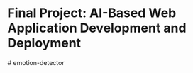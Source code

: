 # Final Project: AI-Based Web Application Development and Deployment
#   e m o t i o n - d e t e c t o r  
 